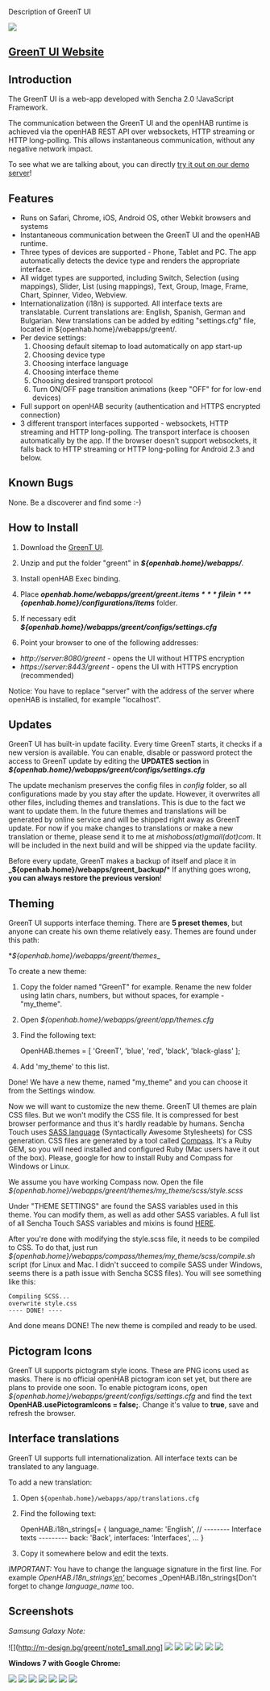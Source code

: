 Description of GreenT UI

![](http://m-design.bg/greent/logo.png)

## [GreenT UI Website](http://m-design.bg/greent/)

## Introduction

The GreenT UI is a web-app developed with Sencha 2.0 !JavaScript Framework. 

The communication between the GreenT UI and the openHAB runtime is achieved via the openHAB REST API over websockets, HTTP streaming or HTTP long-polling. This allows instantaneous communication, without any negative network impact.

To see what we are talking about, you can directly [try it out on our demo server](http://demo.openhab.org:8080/greent/)!

## Features

- Runs on Safari, Chrome, iOS, Android OS, other Webkit browsers and systems
- Instantaneous communication between the GreenT UI and the openHAB runtime.
- Three types of devices are supported - Phone, Tablet and PC. The app automatically detects the device type and renders the appropriate interface.
- All widget types are supported, including Switch, Selection (using mappings), Slider, List (using mappings), Text, Group, Image, Frame, Chart, Spinner, Video, Webview.
- Internationalization (i18n) is supported. All interface texts are translatable. Current translations are: English, Spanish, German and Bulgarian. New translations can be added by editing "settings.cfg" file, located in ${openhab.home}/webapps/greent/.
- Per device settings:
  1. Choosing default sitemap to load automatically on app start-up
  2. Choosing device type
  3. Choosing interface language
  4. Choosing interface theme
  5. Choosing desired transport protocol
  6. Turn ON/OFF page transition animations (keep "OFF" for for low-end devices)
- Full support on openHAB security (authentication and HTTPS encrypted connection)
- 3 different transport interfaces supported - websockets, HTTP streaming and HTTP long-polling. The transport interface is choosen automatically by the app. If the browser doesn't support websockets, it falls back to HTTP streaming or HTTP long-polling for Android 2.3 and below.

## Known Bugs

None. Be a discoverer and find some :-)

## How to Install

1. Download the [GreenT UI](http://m-design.bg/greent/download.php).
2. Unzip and put the folder "greent" in ***${openhab.home}/webapps/***.
3. Install openHAB Exec binding.
4. Place ***${openhab.home}/webapps/greent/greent.items*** file in ***${openhab.home}/configurations/items*** folder.

5. If necessary edit ***${openhab.home}/webapps/greent/configs/settings.cfg***

6. Point your browser to one of the following addresses:
- *http://server:8080/greent* - opens the UI without HTTPS encryption
- *https://server:8443/greent* - opens the UI with HTTPS encryption (recommended)

Notice: You have to replace "server" with the address of the server where openHAB is installed, for example "localhost".

## Updates

GreenT UI has built-in update facility. Every time GreenT starts, it checks if a new version is available. You can enable, disable or password protect the access to GreenT update by editing the **UPDATES section** in ***${openhab.home}/webapps/greent/configs/settings.cfg***

The update mechanism preserves the config files in *config* folder, so all configurations made by you stay after the update. However, it overwrites all other files, including themes and translations. This is due to the fact we want to update them. In the future themes and translations will be generated by online service and will be shipped right away as GreenT update. For now if you make changes to translations or make a new translation or theme, please send it to me at *mishoboss(at)gmail(dot)com*. It will be included in the next build and will be shipped via the update facility.

Before every update, GreenT makes a backup of itself and place it in 
**_${openhab.home}/webapps/greent_backup/***
If anything goes wrong, **you can always restore the previous version**!


## Theming

GreenT UI supports interface theming. There are **5 preset themes**, but anyone can create his own theme relatively easy.
Themes are found under this path:

**${openhab.home}/webapps/greent/themes*_

To create a new theme: 

1. Copy the folder named "GreenT" for example. Rename the new folder using latin chars, numbers, but without spaces, for example - "my_theme".

2. Open *${openhab.home}/webapps/greent/app/themes.cfg*

3. Find the following text:

     OpenHAB.themes = [
             'GreenT',
             'blue',
             'red',
    	 'black',
    	 'black-glass'
    ];

4. Add 'my_theme' to this list.

Done! We have a new theme, named "my_theme" and you can choose it from the Settings window.

Now we will want to customize the new theme. GreenT UI themes are plain CSS files. But we won't modify the CSS file. It is compressed for best browser performance and thus it's hardly readable by humans. Sencha Touch uses [SASS language](http://sass-lang.com/) (Syntactically Awesome Stylesheets) for CSS generation. CSS files are generated by a tool called [Compass](http://compass-style.org/). It's a Ruby GEM, so you will need installed and configured Ruby (Mac users have it out of the box). Please, google for how to install Ruby and Compass for Windows or Linux.

We assume you have working Compass now. Open the file _${openhab.home}/webapps/greent/themes/my_theme/scss/style.scss_

Under "THEME SETTINGS" are found the SASS variables used in this theme. You can modify them, as well as add other SASS variables. A full list of all Sencha Touch SASS variables and mixins is found [HERE](http://docs.sencha.com/touch/theme/).

After you're done with modifying the style.scss file, it needs to be compiled to CSS. To do that, just run _${openhab.home}/webapps/compass/themes/my_theme/scss/compile.sh_ script (for Linux and Mac. I didn't succeed to compile SASS under Windows, seems there is a path issue with Sencha SCSS files). You will see something like this:

    Compiling SCSS...
    overwrite style.css
    ---- DONE! ----

And done means DONE! The new theme is compiled and ready to be used.

## Pictogram Icons

GreenT UI supports pictogram style icons. These are PNG icons used as masks. There is no official openHAB pictogram icon set yet, but there are plans to provide one soon. To enable pictogram icons, open *${openhab.home}/webapps/greent/configs/settings.cfg* and find the text **OpenHAB.usePictogramIcons = false;**. Change it's value to **true**, save and refresh the browser.

## Interface translations

GreenT UI supports full internationalization. All interface texts can be translated to any language. 

To add a new translation:

1. Open `${openhab.home}/webapps/app/translations.cfg`

2. Find the following text:
 
    OpenHAB.i18n_strings[= {
        language_name: 'English',
        // -------- Interface texts ---------
        back: 'Back',
	interfaces: 'Interfaces',
        ...
    }

3. Copy it somewhere below and edit the texts.

*IMPORTANT:* You have to change the language signature in the first line. For example _OpenHAB.i18n_strings['en']('en'])_ becomes _OpenHAB.i18n_strings[Don't forget to change _language_name_ too.

## Screenshots

*Samsung Galaxy Note:*

![](http://m-design.bg/greent/note1_small.png]
![](http://m-design.bg/greent/note2.png)
![](http://m-design.bg/greent/note3.png)
![](http://m-design.bg/greent/note4.png)
![](http://m-design.bg/greent/note5.png)
![](http://m-design.bg/greent/note6.png)
![](http://m-design.bg/greent/note7.png)

**Windows 7 with Google Chrome:**

![](http://m-design.bg/greent/chrome1.jpg)
![](http://m-design.bg/greent/chrome2.jpg)
![](http://m-design.bg/greent/chrome3.jpg)
![](http://m-design.bg/greent/chrome4.jpg)
![](http://m-design.bg/greent/chrome5.jpg)
![](http://m-design.bg/greent/chrome6.jpg)
![](http://m-design.bg/greent/chrome7.jpg)